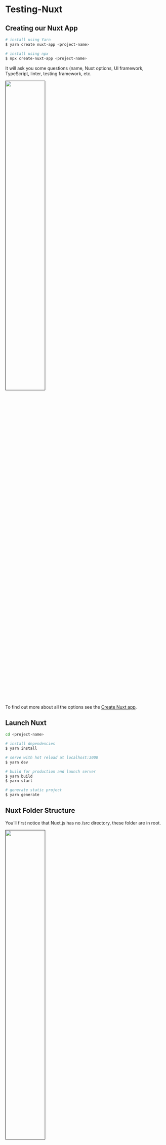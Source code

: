 # Testing-Nuxt

## Creating our Nuxt App
```bash
# install using Yarn
$ yarn create nuxt-app <project-name>

# install using npx
$ npx create-nuxt-app <project-name>
```
It will ask you some questions (name, Nuxt options, UI framework, TypeScript, linter, testing framework, etc. 

[<img src="https://firebasestorage.googleapis.com/v0/b/vue-mastery.appspot.com/o/flamelink%2Fmedia%2F1578373049722_0.jpg?alt=media&token=7b4174b7-b15b-434b-9dc2-9dd4253b32fe" width="50%">]()

To find out more about all the options see the [Create Nuxt app](https://github.com/nuxt/create-nuxt-app/blob/master/README.md).

## Launch Nuxt

```bash
cd <project-name>

# install dependencies
$ yarn install

# serve with hot reload at localhost:3000
$ yarn dev

# build for production and launch server
$ yarn build
$ yarn start

# generate static project
$ yarn generate
```

## Nuxt Folder Structure

You’ll first notice that Nuxt.js has no /src directory, these folder are in root.

[<img src="https://firebasestorage.googleapis.com/v0/b/vue-mastery.appspot.com/o/flamelink%2Fmedia%2F1578373066655_5.jpg?alt=media&token=c5fed040-8bc9-4bfe-8333-ac580c180fea" width="50%">]()

How does Nuxt render Vue pages/layouts and components?

[<img src="https://firebasestorage.googleapis.com/v0/b/vue-mastery.appspot.com/o/flamelink%2Fmedia%2F1578373061939_3.jpg?alt=media&token=2475f5b7-591f-46b9-9087-1aea19903af5" width="50%">]()

Each of these folders will contain component .vue files, and they each start out with a single default generated file, which together showed us the page we saw when we launched the development server.

[<img src="https://firebasestorage.googleapis.com/v0/b/vue-mastery.appspot.com/o/flamelink%2Fmedia%2F1578373064141_4.jpg?alt=media&token=40f2e214-094f-4140-91aa-e35ac64a508f" width="50%">]()

## SPA versus Universal Mode

### Typical Vue SPA

[<img src="https://firebasestorage.googleapis.com/v0/b/vue-mastery.appspot.com/o/flamelink%2Fmedia%2F1578373459127_0.jpg?alt=media&token=86e8ecca-a0ae-494c-bf7f-a97c09b36a70" width="50%">]()

### Universal Mode

Universal Mode, which means that when the application is initially loaded, it will render the page requested on the server-side first, before sending over the initial HTML.

[<img src="https://firebasestorage.googleapis.com/v0/b/vue-mastery.appspot.com/o/flamelink%2Fmedia%2F1578373459128_1.jpg?alt=media&token=a64e156d-8805-44a8-b57b-b41a3a1c5c46 width="50%">]()

The new page is shown before downloading and running any JavaScript. Once JavaScript is downloaded and run Vue is started up and the page “Hydrated,” which basically means it turns into a normal SPA (Single Page App).


For detailed explanation on how things work, check out [Nuxt.js docs](https://nuxtjs.org).

Credits to [Vue Mastery](https://www.vuemastery.com/)
